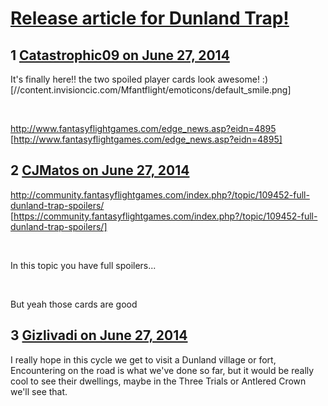 # [Release article for Dunland Trap!](https://community.fantasyflightgames.com/topic/109492-release-article-for-dunland-trap/)

## 1 [Catastrophic09 on June 27, 2014](https://community.fantasyflightgames.com/topic/109492-release-article-for-dunland-trap/?do=findComment&comment=1134733)

It's finally here!! the two spoiled player cards look awesome! :) [//content.invisioncic.com/Mfantflight/emoticons/default_smile.png]

 

http://www.fantasyflightgames.com/edge_news.asp?eidn=4895 [http://www.fantasyflightgames.com/edge_news.asp?eidn=4895]

## 2 [CJMatos on June 27, 2014](https://community.fantasyflightgames.com/topic/109492-release-article-for-dunland-trap/?do=findComment&comment=1134750)

http://community.fantasyflightgames.com/index.php?/topic/109452-full-dunland-trap-spoilers/ [https://community.fantasyflightgames.com/index.php?/topic/109452-full-dunland-trap-spoilers/]

 

In this topic you have full spoilers...

 

But yeah those cards are good

## 3 [Gizlivadi on June 27, 2014](https://community.fantasyflightgames.com/topic/109492-release-article-for-dunland-trap/?do=findComment&comment=1134781)

I really hope in this cycle we get to visit a Dunland village or fort, Encountering on the road is what we've done so far, but it would be really cool to see their dwellings, maybe in the Three Trials or Antlered Crown we'll see that.

